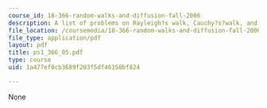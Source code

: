 ```yaml
---
course_id: 18-366-random-walks-and-diffusion-fall-2006
description: A list of problems on Rayleigh?s walk, Cauchy?s?walk, and Pearson?s?walk.
file_location: /coursemedia/18-366-random-walks-and-diffusion-fall-2006/1a477ef0cb3689f203f5df46158bf824_ps1_366_05.pdf
file_type: application/pdf
layout: pdf
title: ps1_366_05.pdf
type: course
uid: 1a477ef0cb3689f203f5df46158bf824

---
```

None